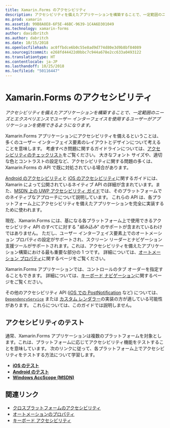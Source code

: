 ```yaml
---
title: Xamarin.Forms のアクセシビリティ
description: アクセシビリティを備えたアプリケーションを構築することで、一定範囲のニーズとエクスペリエンスでユーザー インターフェイスを使用するユーザーがアプリケーションを使用できるようになります。
ms.prod: xamarin
ms.assetid: 99B8A8E8-6F5E-46BC-9639-1C4A6D301049
ms.technology: xamarin-forms
author: davidbritch
ms.author: dabritch
ms.date: 10/15/2018
ms.openlocfilehash: ac0ffbdce6b0c55e8ad9d774d80e3d9b8bf84089
ms.sourcegitcommit: e268fd44422d0bbc7c944a678e2cc633a0493122
ms.translationtype: HT
ms.contentlocale: ja-JP
ms.lasthandoff: 10/25/2018
ms.locfileid: "50116447"
---
```

# <a name="xamarinforms-accessibility"></a>Xamarin.Forms のアクセシビリティ

_アクセシビリティを備えたアプリケーションを構築することで、一定範囲のニーズとエクスペリエンスでユーザー インターフェイスを使用するユーザーがアプリケーションを使用できるようになります。_

Xamarin.Forms アプリケーションにアクセシビリティを備えるということは、多くのユーザー インターフェイス要素のレイアウトとデザインについて考えることを意味します。 考慮すべき問題に関するガイドラインについては、[アクセシビリティのチェックリスト](~/cross-platform/app-fundamentals/accessibility.md)をご覧ください。 大きなフォント サイズや、適切な色とコントラストの設定など、アクセシビリティに関する問題の多くは、Xamarin.Forms の API で既に対処されている場合があります。

[Android のアクセシビリティ](~/android/app-fundamentals/accessibility.md)と [iOS のアクセシビリティ](~/ios/app-fundamentals/accessibility.md)に関するガイドには、Xamarin によって公開されているネイティブ API の詳細が含まれています。また、[MSDN 上の UWP アクセシビリティ ガイド](https://msdn.microsoft.com/windows/uwp/accessibility/basic-accessibility-information)では、そのプラットフォームでのネイティブなアプローチについて説明しています。 これらの API は、各プラットフォーム上にアクセシビリティを備えたアプリケーションを完全に実装するために使われます。

現在、Xamarin.Forms には、基になる各プラットフォーム上で使用できるアクセシビリティ API のすべてに対する "*組み込み*" のサポートが含まれているわけではありません。 ただし、ユーザー インターフェイス要素上でのオートメーション プロパティの設定がサポートされ、スクリーン リーダーとナビゲーション支援ツールがサポートされます。これは、アクセシビリティを備えたアプリケーション構築における最も重要な部分の 1 つです。 詳細については、[オートメーション プロパティ](~/xamarin-forms/app-fundamentals/accessibility/automation-properties.md)に関するページをご覧ください。

Xamarin.Forms アプリケーションでは、コントロールのタブ オーダーを指定することもできます。 詳細については、[キーボード ナビゲーション](~/xamarin-forms/app-fundamentals/accessibility/keyboard.md)に関するページをご覧ください。

その他のアクセシビリティ API ([iOS での PostNotification](~/ios/app-fundamentals/accessibility.md) など) については、[`DependencyService`](~/xamarin-forms/app-fundamentals/dependency-service/index.md) または [カスタム レンダラー](~/xamarin-forms/app-fundamentals/custom-renderer/index.md)の実装の方が適している可能性があります。 これらについては、このガイドでは説明しません。

## <a name="testing-accessibility"></a>アクセシビリティのテスト

通常、Xamarin.Forms アプリケーションは複数のプラットフォームを対象とします。これは、プラットフォームに応じてアクセシビリティ機能をテストすることを意味しています。 次のリンクに従って、各プラットフォーム上でアクセシビリティをテストする方法について学習します。

- [**iOS のテスト**](~/ios/app-fundamentals/accessibility.md)
- [**Android のテスト**](~/android/app-fundamentals/accessibility.md)
- [**Windows AccScope (MSDN)**](https://msdn.microsoft.com/library/windows/desktop/dn433239)

## <a name="related-links"></a>関連リンク

- [クロスプラットフォームのアクセシビリティ](~/cross-platform/app-fundamentals/accessibility.md)
- [オートメーションのプロパティ](~/xamarin-forms/app-fundamentals/accessibility/automation-properties.md)
- [キーボード アクセシビリティ](~/xamarin-forms/app-fundamentals/accessibility/keyboard.md)
